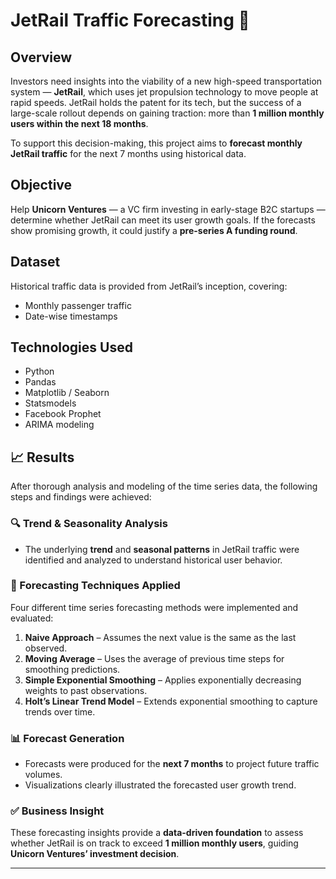 
# JetRail Traffic Forecasting 🚄

## Overview

Investors need insights into the viability of a new high-speed transportation system — **JetRail**, which uses jet propulsion technology to move people at rapid speeds. JetRail holds the patent for its tech, but the success of a large-scale rollout depends on gaining traction: more than **1 million monthly users within the next 18 months**.

To support this decision-making, this project aims to **forecast monthly JetRail traffic** for the next 7 months using historical data.

## Objective

Help **Unicorn Ventures** — a VC firm investing in early-stage B2C startups — determine whether JetRail can meet its user growth goals. If the forecasts show promising growth, it could justify a **pre-series A funding round**.

## Dataset

Historical traffic data is provided from JetRail’s inception, covering:

- Monthly passenger traffic
- Date-wise timestamps

## Technologies Used

- Python
- Pandas
- Matplotlib / Seaborn
- Statsmodels
- Facebook Prophet
- ARIMA modeling

## 📈 Results

After thorough analysis and modeling of the time series data, the following steps and findings were achieved:

### 🔍 Trend & Seasonality Analysis
- The underlying **trend** and **seasonal patterns** in JetRail traffic were identified and analyzed to understand historical user behavior.

### 🧪 Forecasting Techniques Applied
Four different time series forecasting methods were implemented and evaluated:

1. **Naive Approach** – Assumes the next value is the same as the last observed.
2. **Moving Average** – Uses the average of previous time steps for smoothing predictions.
3. **Simple Exponential Smoothing** – Applies exponentially decreasing weights to past observations.
4. **Holt’s Linear Trend Model** – Extends exponential smoothing to capture trends over time.

### 📊 Forecast Generation
- Forecasts were produced for the **next 7 months** to project future traffic volumes.
- Visualizations clearly illustrated the forecasted user growth trend.

### ✅ Business Insight
These forecasting insights provide a **data-driven foundation** to assess whether JetRail is on track to exceed **1 million monthly users**, guiding **Unicorn Ventures’ investment decision**.



---
